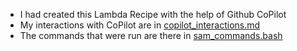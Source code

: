 - I had created this Lambda Recipe with the help of Github CoPilot
- My interactions with CoPilot are in [copilot_interactions.md](./copilot_interactions.md)
- The commands that were run are there in [sam_commands.bash](./sam_commands.bash)
